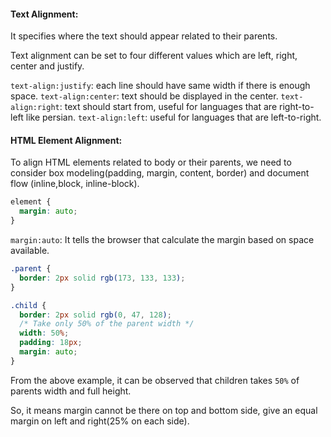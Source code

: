 #### Text Alignment:

It specifies where the text should appear related to their parents.

Text alignment can be set to four different values which are left, right, center and justify.

`text-align:justify`: each line should have same width if there is enough space.
`text-align:center`: text should be displayed in the center.
`text-align:right`: text should start from, useful for languages that are right-to-left like persian.
`text-align:left`: useful for languages that are left-to-right.

#### HTML Element Alignment:

To align HTML elements related to body or their parents, we need to consider box modeling(padding, margin, content, border) and document flow (inline,block, inline-block).

```css
element {
  margin: auto;
}
```

`margin:auto`: It tells the browser that calculate the margin based on space available.

```css
.parent {
  border: 2px solid rgb(173, 133, 133);
}

.child {
  border: 2px solid rgb(0, 47, 128);
  /* Take only 50% of the parent width */
  width: 50%;
  padding: 18px;
  margin: auto;
}
```

From the above example, it can be observed that children takes `50%` of parents width and full height.

So, it means margin cannot be there on top and bottom side, give an equal margin on left and right(25% on each side).
